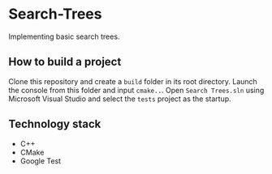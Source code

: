 # Search-Trees
Implementing basic search trees.

## How to build a project
Clone this repository and create a `build` folder in its root directory. Launch the console from this folder and input `cmake..`. Open `Search Trees.sln` using Microsoft Visual Studio and select the `tests` project as the startup.

## Technology stack
- C++
- CMake
- Google Test
